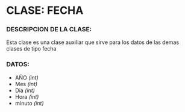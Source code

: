 # CLASE: FECHA
### DESCRIPCION DE LA CLASE:
Esta clase es una clase auxiliar que sirve para los datos de las demas clases de tipo fecha

### DATOS:
+ AÑO _(int)_
+ Mes _(int)_ 
+ Dia _(int)_ 
+ Hora _(int)_ 
+ minuto _(int)_


